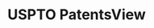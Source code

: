 ---
bigquery: https://console.cloud.google.com/bigquery?p=patents-public-data&d=patentsview&page=dataset
citation: Attribution should be given to PatentsView for use, distribution, or derivative
  works.
code: https://github.com/CSSIP-AIR/PatentsView-Code-Snippets/
contributors: USPTO
cost: None
description: 'PatentsView includes US patent data including raw data (summaries, applications,
  pregrant applications), disambugations of inventors and assignees, and inventor
  gender estimates.  Also foreign priority data, # of figures and sheets, and government
  interest statements.'
documentation: https://patentsview.org/query/builder-faqs
last_edit: Mon, 04 Apr 2022 19:02:57 GMT
location: https://patentsview.org/
maintained_by: USPTO
record_creation_timestamp: 12/2/2020 17:20:46
schema_fields: '[''disamb_inventor_id_20200331'', ''disamb_assignee_id_20190820'',
  ''latlong'', ''subgroup'', ''subgroup_id'', ''disamb_assignee_id_20200331'', ''location_id'',
  ''disamb_inventor_id_20180528'', ''name_last'', ''subsection_id'', ''series_code'',
  ''fname'', ''uuid'', ''ipc_class'', ''male'', ''citation_id'', ''abstract'', ''organization'',
  ''rawinventor_id'', ''category'', ''doctype'', ''country'', ''publication_number'',
  ''longitude'', ''title'', ''rel_id'', ''section'', ''num_claims'', ''status'', ''disamb_inventor_id_20171226'',
  ''disamb_inventor_id_20171003'', ''dependent'', ''text'', ''application_id'', ''disamb_inventor_id_20190820'',
  ''city'', ''term_disclaimer'', ''relkind'', ''kind'', ''disamb_inventor_id_20190312'',
  ''id'', ''num_figures'', ''disamb_assignee_id_20190312'', ''disamb_inventor_id_20181127'',
  ''country_transformed'', ''classification_data_source'', ''lawyer_id'', ''group'',
  ''subcategory_id'', ''name_first'', ''disamb_inventor_id_20170808'', ''organization_id'',
  ''num_sheets'', ''disclaimer_date'', ''number'', ''state'', ''mainclass_id'', ''reldocno'',
  ''disamb_assignee_id_20181127'', ''level_one'', ''withdrawn'', ''term_grant'', ''latitude'',
  ''disamb_inventor_id_20200630'', ''term_extension'', ''county_fips'', ''variety'',
  ''name'', ''disamb_inventor_id_20200929'', ''classification_value'', ''lapse_of_patent'',
  ''exemplary'', ''section_id'', ''disamb_inventor_id_20191008'', ''disamb_inventor_id_20170307'',
  ''sequence'', ''male_flag'', ''disamb_inventor_id_20191231'', ''action_date'', ''rawlocation_id'',
  ''rawassignee_id'', ''role'', ''subclass'', ''disamb_assignee_id_20191008'', ''gi_statement'',
  ''county'', ''classification_level'', ''f102_date'', ''latin_name'', ''main_group'',
  ''_371_date'', ''disamb_inventor_id_20201229'', ''ipc_version_indicator'', ''symbol_position'',
  ''disamb_assignee_id_20191231'', ''rule_47'', ''length'', ''type'', ''sector_title'',
  ''deceased'', ''group_id'', ''designation'', ''classification_status'', ''_102_date'',
  ''num'', ''state_fips'', ''filename'', ''doc_type'', ''field_id'', ''subclass_id'',
  ''lname'', ''level_two'', ''contract_award_number'', ''patent_id'', ''attribution_status'',
  ''disamb_assignee_id_20200630'', ''category_id'', ''assignee_id'', ''inventor_id'',
  ''disamb_assignee_id_20200929'', ''level_three'', ''applicant_type'', ''field_title'',
  ''date'', ''f371_date'']'
shortname: patentsview
tags:
- disambiguation
- United States
- gender
terms_of_use: Creative Commons Attribution 4.0 International License.
timeframe: 1963-1999
title: USPTO PatentsView
uuid: cf1780b1-e265-4e49-8d1d-83b9cfe0fd9a
---